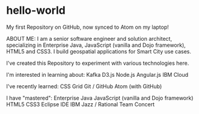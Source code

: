 # hello-world
My first Repository on GitHub, now synced to Atom on my laptop!

ABOUT ME:
I am a senior software engineer and solution architect, specializing in Enterprise Java, JavaScript (vanilla and Dojo framework), HTML5 and CSS3.  I build geospatial applications for Smart City use cases.

I've created this Repository to experiment with various technologies here.  

I'm interested in learning about:
Kafka
D3.js
Node.js
Angular.js
IBM Cloud

I've recently learned:
CSS Grid
Git / GitHub
Atom (with GitHub)

I have "mastered":
Enterprise Java
JavaScript (vanilla and Dojo framework)
HTML5
CSS3
Eclipse IDE
IBM Jazz / Rational Team Concert
